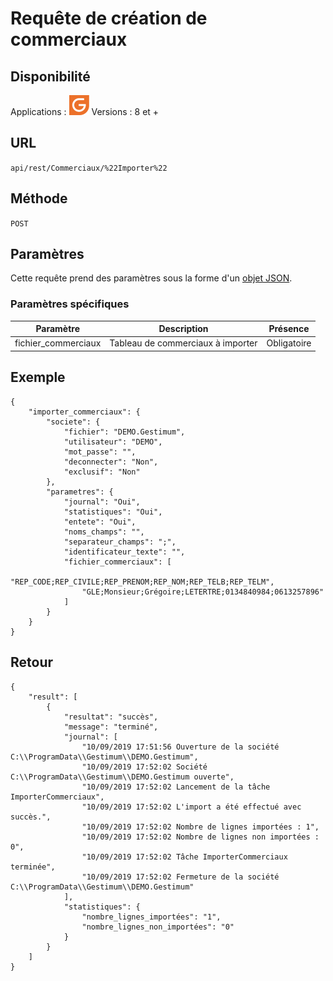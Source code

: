 # Requête de création de commerciaux


## Disponibilité


Applications : ![](../GestionCommerciale32.png)
Versions : 8 et +


## URL

``
api/rest/Commerciaux/%22Importer%22
``

## Méthode

``
POST
``

## Paramètres


Cette requête prend des paramètres sous la forme d'un [objet JSON](../ObjetJSONParametreRequetes.md).

### Paramètres spécifiques

| Paramètre | Description | Présence |
|---|---|---|
| fichier\_commerciaux | Tableau de commerciaux à importer | Obligatoire |


## Exemple

````
{
    "importer_commerciaux": {
        "societe": {
            "fichier": "DEMO.Gestimum",
            "utilisateur": "DEMO",
            "mot_passe": "",
            "deconnecter": "Non",
            "exclusif": "Non"
        },
        "parametres": {
            "journal": "Oui",
            "statistiques": "Oui",
            "entete": "Oui",
            "noms_champs": "",
            "separateur_champs": ";",
            "identificateur_texte": "",
            "fichier_commerciaux": [
                "REP_CODE;REP_CIVILE;REP_PRENOM;REP_NOM;REP_TELB;REP_TELM",
                "GLE;Monsieur;Grégoire;LETERTRE;0134840984;0613257896"
            ]
        }
    }
}
````


## Retour


````
{
    "result": [
        {
            "resultat": "succès",
            "message": "terminé",
            "journal": [
                "10/09/2019 17:51:56 Ouverture de la société C:\\ProgramData\\Gestimum\\DEMO.Gestimum",
                "10/09/2019 17:52:02 Société C:\\ProgramData\\Gestimum\\DEMO.Gestimum ouverte",
                "10/09/2019 17:52:02 Lancement de la tâche ImporterCommerciaux",
                "10/09/2019 17:52:02 L'import a été effectué avec succès.",
                "10/09/2019 17:52:02 Nombre de lignes importées : 1",
                "10/09/2019 17:52:02 Nombre de lignes non importées : 0",
                "10/09/2019 17:52:02 Tâche ImporterCommerciaux terminée",
                "10/09/2019 17:52:02 Fermeture de la société C:\\ProgramData\\Gestimum\\DEMO.Gestimum"
            ],
            "statistiques": {
                "nombre_lignes_importées": "1",
                "nombre_lignes_non_importées": "0"
            }
        }
    ]
}
````